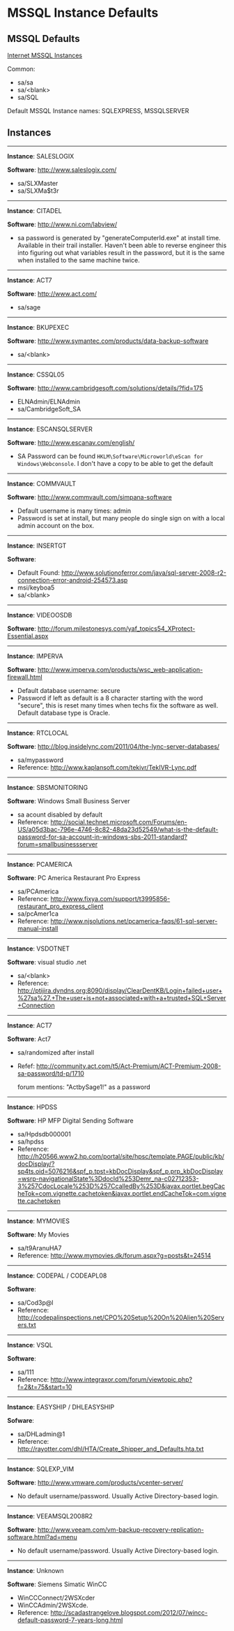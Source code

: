 # MSSQL Instance Defaults


MSSQL Defaults
----------

[Internet MSSQL Instances](references/internet_mssql.txt)

Common:

 * sa/sa
 * sa/\<blank\>
 * sa/SQL

Default MSSQL Instance names: SQLEXPRESS, MSSQLSERVER

Instances
---------

- - - -

**Instance**: SALESLOGIX

**Software**: http://www.saleslogix.com/

 * sa/SLXMaster
 * sa/SLXMa$t3r

- - - -  

**Instance**: CITADEL

**Software**: http://www.ni.com/labview/

 * sa password is generated by "generateComputerId.exe" at install time. Available in their trail installer. Haven't been able to reverse engineer this into figuring out what variables result in the password, but it is the same when installed to the same machine twice.

- - - -

**Instance**: ACT7

**Software**: http://www.act.com/

 * sa/sage

- - - -

**Instance**: BKUPEXEC

**Software**: http://www.symantec.com/products/data-backup-software

 * sa/\<blank\>

- - - -

**Instance**: CSSQL05

**Software**: http://www.cambridgesoft.com/solutions/details/?fid=175

 * ELNAdmin/ELNAdmin
 * sa/CambridgeSoft_SA

- - - -

**Instance**: ESCANSQLSERVER

**Software**: http://www.escanav.com/english/

 * SA Password can be found `HKLM\Software\Microworld\eScan for Windows\Webconsole`. I don't have a copy to be able to get the default

- - - -

**Instance**: COMMVAULT

**Software**: http://www.commvault.com/simpana-software

 * Default username is many times: admin
 * Password is set at install, but many people do single sign on with a local admin account on the box.

- - - -

**Instance**: INSERTGT

**Software**: 

 * Default Found: http://www.solutionoferror.com/java/sql-server-2008-r2-connection-error-android-254573.asp
 * msi/keyboa5
 * sa/\<blank\>

- - - -

**Instance**: VIDEOOSDB

**Software**: http://forum.milestonesys.com/yaf_topics54_XProtect-Essential.aspx

- - - -

**Instance**: IMPERVA 

**Software**: http://www.imperva.com/products/wsc_web-application-firewall.html

 * Default database username: secure
 * Password if left as default is a 8 character starting with the word "secure", this is reset many times when techs fix the software as well. Default database type is Oracle. 

- - - -

**Instance**: RTCLOCAL

**Software**: http://blog.insidelync.com/2011/04/the-lync-server-databases/

 * sa/mypassword
 * Reference: http://www.kaplansoft.com/tekivr/TekIVR-Lync.pdf

- - - -

**Instance**: SBSMONITORING

**Software**: Windows Small Business Server

 * sa acount disabled by default
 * Reference: http://social.technet.microsoft.com/Forums/en-US/a05d3bac-796e-4746-8c82-48da23d52549/what-is-the-default-password-for-sa-account-in-windows-sbs-2011-standard?forum=smallbusinessserver

- - - -

**Instance**: PCAMERICA

**Software**: PC America Restaurant Pro Express

 * sa/PCAmerica
 * Reference: http://www.fixya.com/support/t3995856-restaurant_pro_express_client
 * sa/pcAmer1ca
 * Reference: http://www.njsolutions.net/pcamerica-faqs/61-sql-server-manual-install

- - - -

**Instance**: VSDOTNET

**Software**: visual studio .net

 * sa/\<blank\>
 * Reference: http://ptijira.dyndns.org:8090/display/ClearDentKB/Login+failed+user+%27sa%27.+The+user+is+not+associated+with+a+trusted+SQL+Server+Connection

- - - -

**Instance**: ACT7

**Software**: Act7

 * sa/randomized after install
 * Refef: http://community.act.com/t5/Act-Premium/ACT-Premium-2008-sa-password/td-p/1710

    forum mentions: "ActbySage1!" as a password

- - - -

**Instance**: HPDSS

**Software**: HP MFP Digital Sending Software

 * sa/Hpdsdb000001
 * sa/hpdss
 * Reference: http://h20566.www2.hp.com/portal/site/hpsc/template.PAGE/public/kb/docDisplay/?sp4ts.oid=5076216&spf_p.tpst=kbDocDisplay&spf_p.prp_kbDocDisplay=wsrp-navigationalState%3DdocId%253Demr_na-c02712353-3%257CdocLocale%253D%257CcalledBy%253D&javax.portlet.begCacheTok=com.vignette.cachetoken&javax.portlet.endCacheTok=com.vignette.cachetoken

- - - -

**Instance**: MYMOVIES

**Software**: My Movies

 * sa/t9AranuHA7
 * Reference: http://www.mymovies.dk/forum.aspx?g=posts&t=24514

- - - -

**Instance**: CODEPAL / CODEAPL08

**Software**:

 * sa/Cod3p@l
 * Reference: http://codepalinspections.net/CPO%20Setup%20On%20Alien%20Servers.txt

- - - -

**Instance**: VSQL

**Software**:

 * sa/111
 * Reference: http://www.integraxor.com/forum/viewtopic.php?f=2&t=75&start=10

- - - -

**Instance**: EASYSHIP / DHLEASYSHIP

**Sofware**:

 * sa/DHLadmin@1
 * Reference: http://rayotter.com/dhl/HTA/Create_Shipper_and_Defaults.hta.txt

- - - -

**Instance**: SQLEXP_VIM

**Software**: http://www.vmware.com/products/vcenter-server/

 * No default username/password. Usually Active Directory-based login.

- - - -

**Instance**: VEEAMSQL2008R2

**Software**: http://www.veeam.com/vm-backup-recovery-replication-software.html?ad=menu

 * No default username/password. Usually Active Directory-based login.

- - - -

 **Instance**: Unknown
 
 **Software**: Siemens Simatic WinCC 
 
 * WinCCConnect/2WSXcder
 * WinCCAdmin/2WSXcde.
 * Reference: http://scadastrangelove.blogspot.com/2012/07/wincc-default-password-7-years-long.html 